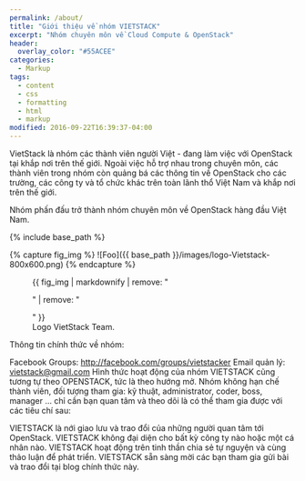 ```yaml
---
permalink: /about/
title: "Giới thiệu về nhóm VIETSTACK"
excerpt: "Nhóm chuyên môn về Cloud Compute & OpenStack"
header:
  overlay_color: "#55ACEE"
categories:
  - Markup
tags:
  - content
  - css
  - formatting
  - html
  - markup
modified: 2016-09-22T16:39:37-04:00
---
```


VietStack là nhóm các thành viên người Việt - đang làm việc với OpenStack tại khắp nơi trên thế giới. Ngoài việc hỗ trợ nhau trong chuyên môn, các thành viên trong nhóm còn quảng bá các thông tin về OpenStack cho các trường, các công ty và tổ chức khác trên toàn lãnh thổ Việt Nam và khắp nơi trên thế giới. 

Nhóm phấn đấu trở thành nhóm chuyên môn về OpenStack hàng đầu Việt Nam.

{% include base_path %}

{% capture fig_img %}
![Foo]({{ base_path }}/images/logo-Vietstack-800x600.png)
{% endcapture %}

<figure>
  {{ fig_img | markdownify | remove: "<p>" | remove: "</p>" }}
  <figcaption>Logo VietStack Team.</figcaption>
</figure>

Thông tin chính thức về nhóm:

Facebook Groups: http://facebook.com/groups/vietstacker
Email quản lý: vietstack@gmail.com
Hình thức hoạt động của nhóm VIETSTACK cũng tương tự theo OPENSTACK, tức là theo hướng mở. Nhóm không hạn chế thành viên, đối tượng tham gia: kỹ thuật, administrator, coder, boss, manager … chỉ cần bạn quan tâm và theo dõi là có thể tham gia được với các tiêu chí sau:

VIETSTACK là nới giao lưu và trao đổi của những người quan tâm tới OpenStack.
VIETSTACK không đại diện cho bất kỳ công ty nào hoặc một cá nhân nào.
VIETSTACK hoạt động trên tinh thần chia sẻ tự nguyện và cùng thảo luận để phát triển.
VIETSTACK sẵn sàng mời các bạn tham gia gửi bài và trao đổi tại blog chính thức này.